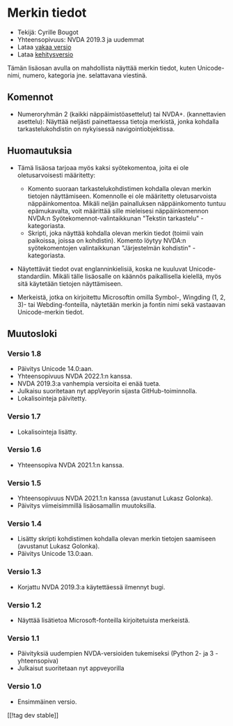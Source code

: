 # Merkin tiedot #

* Tekijä: Cyrille Bougot
* Yhteensopivuus: NVDA 2019.3 ja uudemmat
* Lataa [vakaa versio][1]
* Lataa [kehitysversio][2]

Tämän lisäosan avulla on mahdollista näyttää merkin tiedot, kuten
Unicode-nimi, numero, kategoria jne. selattavana viestinä.


## Komennot

* Numeroryhmän 2 (kaikki näppäimistöasettelut) tai NVDA+. (kannettavien
  asettelu): Näyttää neljästi painettaessa tietoja merkistä, jonka kohdalla
  tarkastelukohdistin on nykyisessä navigointiobjektissa.


## Huomautuksia

* Tämä lisäosa tarjoaa myös kaksi syötekomentoa, joita ei ole
  oletusarvoisesti määritetty:

    * Komento suoraan tarkastelukohdistimen kohdalla olevan merkin tietojen
      näyttämiseen. Komennolle ei ole määritetty oletusarvoista
      näppäinkomentoa. Mikäli neljän painalluksen näppäinkomento tuntuu
      epämukavalta, voit määrittää sille mieleisesi näppäinkomennon NVDA:n
      Syötekomennot-valintaikkunan "Tekstin tarkastelu" -kategoriasta.
    * Skripti, joka näyttää kohdalla olevan merkin tiedot (toimii vain
      paikoissa, joissa on kohdistin). Komento löytyy NVDA:n syötekomentojen
      valintaikkunan "Järjestelmän kohdistin" -kategoriasta.

* Näytettävät tiedot ovat englanninkielisiä, koska ne kuuluvat
  Unicode-standardiin. Mikäli tälle lisäosalle on käännös paikallisella
  kielellä, myös sitä käytetään tietojen näyttämiseen.
* Merkeistä, jotka on kirjoitettu Microsoftin omilla Symbol-, Wingding (1,
  2, 3)- tai Webding-fonteilla, näytetään merkin ja fontin nimi sekä
  vastaavan Unicode-merkin tiedot.


## Muutosloki

### Versio 1.8

* Päivitys Unicode 14.0:aan.
* Yhteensopivuus NVDA 2022.1:n kanssa.
* NVDA 2019.3:a vanhempia versioita ei enää tueta.
* Julkaisu suoritetaan nyt appVeyorin sijasta GitHub-toiminnolla.
* Lokalisointeja päivitetty.

### Versio 1.7

* Lokalisointeja lisätty.

### Versio 1.6

* Yhteensopiva NVDA 2021.1:n kanssa.

### Versio 1.5

* Yhteensopivuus NVDA 2021.1:n kanssa (avustanut Lukasz Golonka).
* Päivitys viimeisimmillä lisäosamallin muutoksilla.

### Versio 1.4

* Lisätty skripti kohdistimen kohdalla olevan merkin tietojen saamiseen
  (avustanut Lukasz Golonka).
* Päivitys Unicode 13.0:aan.

### Versio 1.3

* Korjattu NVDA 2019.3:a käytettäessä ilmennyt bugi.


### Versio 1.2

* Näyttää lisätietoa Microsoft-fonteilla kirjoitetuista merkeistä.


### Versio 1.1

* Päivityksiä uudempien NVDA-versioiden tukemiseksi (Python 2- ja 3
  -yhteensopiva)
* Julkaisut suoritetaan nyt appveyorilla


### Versio 1.0

* Ensimmäinen versio.

[[!tag dev stable]]

[1]: https://addons.nvda-project.org/files/get.php?file=chari

[2]: https://addons.nvda-project.org/files/get.php?file=chari-dev
